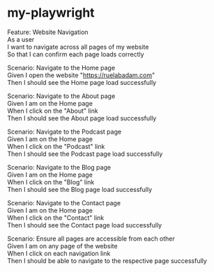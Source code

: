 # my-playwright
Feature: Website Navigation  
  As a user  
  I want to navigate across all pages of my website  
  So that I can confirm each page loads correctly  

  Scenario: Navigate to the Home page  
    Given I open the website "https://ruelabadam.com"  
    Then I should see the Home page load successfully  

  Scenario: Navigate to the About page  
    Given I am on the Home page  
    When I click on the "About" link  
    Then I should see the About page load successfully  

  Scenario: Navigate to the Podcast page  
    Given I am on the Home page  
    When I click on the "Podcast" link  
    Then I should see the Podcast page load successfully  

  Scenario: Navigate to the Blog page  
    Given I am on the Home page  
    When I click on the "Blog" link  
    Then I should see the Blog page load successfully  

  Scenario: Navigate to the Contact page  
    Given I am on the Home page  
    When I click on the "Contact" link  
    Then I should see the Contact page load successfully  

  Scenario: Ensure all pages are accessible from each other  
    Given I am on any page of the website  
    When I click on each navigation link  
    Then I should be able to navigate to the respective page successfully  
